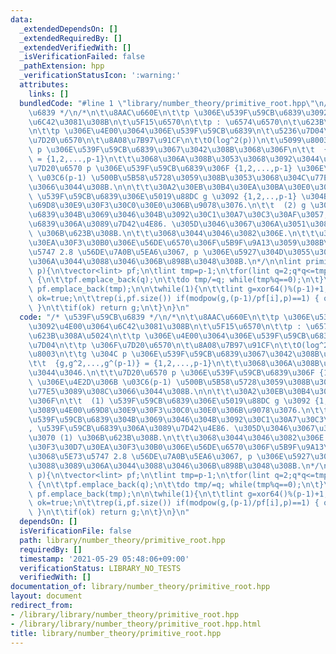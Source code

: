 ```yaml
---
data:
  _extendedDependsOn: []
  _extendedRequiredBy: []
  _extendedVerifiedWith: []
  _isVerificationFailed: false
  _pathExtension: hpp
  _verificationStatusIcon: ':warning:'
  attributes:
    links: []
  bundledCode: "#line 1 \"library/number_theory/primitive_root.hpp\"\n/* \u539F\u59CB\
    \u6839 */\n/*\n\t\u8AAC\u660E\n\t\tp \u306E\u539F\u59CB\u6839\u3092\u4E00\u3064\
    \u6C42\u3081\u308B\n\t\u5F15\u6570\n\t\tp : \u6574\u6570\n\t\u623B\u308A\u5024\
    \n\t\tp \u306E\u4E00\u3064\u306E\u539F\u59CB\u6839\n\t\u5236\u7D04\n\t\tp \u306F\
    \u7D20\u6570\n\t\u8A08\u7B97\u91CF\n\t\tO(log^2(p))\n\t\u5099\u8003\n\t\tg \u304C\
    \ p \u306E\u539F\u59CB\u6839\u3067\u3042\u308B\u3068\u306F\n\t\t  {g,g^2,...,g^(p-1)}\
    \ = {1,2,...,p-1}\n\t\t\u3068\u306A\u308B\u3053\u3068\u3092\u3044\u3046.\n\t\t\
    \u7D20\u6570 p \u306E\u539F\u59CB\u6839\u306F {1,2,...,p-1} \u306E\u4E2D\u306B\
    \ \u03C6(p-1) \u500B\u5B58\u5728\u3059\u308B\u3053\u3068\u304C\u77E5\u3089\u308C\
    \u3066\u3044\u308B.\n\n\t\t\u30A2\u30EB\u30B4\u30EA\u30BA\u30E0\u306F\n\t\t  (1)\
    \ \u539F\u59CB\u6839\u306E\u5019\u88DC g \u3092 {1,2,..,p-1} \u304B\u3089\u4E00\
    \u69D8\u30E9\u30F3\u30C0\u30E0\u306B\u9078\u3076.\n\t\t  (2) g \u304C\u539F\u59CB\
    \u6839\u304B\u3069\u3046\u304B\u3092\u30C1\u30A7\u30C3\u30AF\u3057, \u539F\u59CB\
    \u6839\u306A\u3089\u7D42\u4E86. \u305D\u3046\u3067\u306A\u3051\u308C\u3070 (1)\
    \ \u306B\u623B\u308B.\n\t\t\u3068\u3044\u3046\u3082\u306E.\n\t\t\u30B5\u30F3\u30D7\
    \u30EA\u30F3\u30B0\u306E\u56DE\u6570\u306F\u5B9F\u9A13\u3059\u308B\u3068\u5E73\
    \u5747 2.8 \u56DE\u7A0B\u5EA6\u3067, p \u306E\u5927\u304D\u3055\u306B\u3088\u3089\
    \u306A\u3044\u3088\u3046\u306B\u898B\u3048\u308B.\n*/\n\nlint primitive_root(lint\
    \ p){\n\tvector<lint> pf;\n\tlint tmp=p-1;\n\tfor(lint q=2;q*q<=tmp;q++) if(tmp%q==0)\
    \ {\n\t\tpf.emplace_back(q);\n\t\tdo tmp/=q; while(tmp%q==0);\n\t}\n\tif(tmp>1)\
    \ pf.emplace_back(tmp);\n\n\twhile(1){\n\t\tlint g=xor64()%(p-1)+1;\n\t\tbool\
    \ ok=true;\n\t\trep(i,pf.size()) if(modpow(g,(p-1)/pf[i],p)==1) { ok=false; break;\
    \ }\n\t\tif(ok) return g;\n\t}\n}\n"
  code: "/* \u539F\u59CB\u6839 */\n/*\n\t\u8AAC\u660E\n\t\tp \u306E\u539F\u59CB\u6839\
    \u3092\u4E00\u3064\u6C42\u3081\u308B\n\t\u5F15\u6570\n\t\tp : \u6574\u6570\n\t\
    \u623B\u308A\u5024\n\t\tp \u306E\u4E00\u3064\u306E\u539F\u59CB\u6839\n\t\u5236\
    \u7D04\n\t\tp \u306F\u7D20\u6570\n\t\u8A08\u7B97\u91CF\n\t\tO(log^2(p))\n\t\u5099\
    \u8003\n\t\tg \u304C p \u306E\u539F\u59CB\u6839\u3067\u3042\u308B\u3068\u306F\n\
    \t\t  {g,g^2,...,g^(p-1)} = {1,2,...,p-1}\n\t\t\u3068\u306A\u308B\u3053\u3068\u3092\
    \u3044\u3046.\n\t\t\u7D20\u6570 p \u306E\u539F\u59CB\u6839\u306F {1,2,...,p-1}\
    \ \u306E\u4E2D\u306B \u03C6(p-1) \u500B\u5B58\u5728\u3059\u308B\u3053\u3068\u304C\
    \u77E5\u3089\u308C\u3066\u3044\u308B.\n\n\t\t\u30A2\u30EB\u30B4\u30EA\u30BA\u30E0\
    \u306F\n\t\t  (1) \u539F\u59CB\u6839\u306E\u5019\u88DC g \u3092 {1,2,..,p-1} \u304B\
    \u3089\u4E00\u69D8\u30E9\u30F3\u30C0\u30E0\u306B\u9078\u3076.\n\t\t  (2) g \u304C\
    \u539F\u59CB\u6839\u304B\u3069\u3046\u304B\u3092\u30C1\u30A7\u30C3\u30AF\u3057\
    , \u539F\u59CB\u6839\u306A\u3089\u7D42\u4E86. \u305D\u3046\u3067\u306A\u3051\u308C\
    \u3070 (1) \u306B\u623B\u308B.\n\t\t\u3068\u3044\u3046\u3082\u306E.\n\t\t\u30B5\
    \u30F3\u30D7\u30EA\u30F3\u30B0\u306E\u56DE\u6570\u306F\u5B9F\u9A13\u3059\u308B\
    \u3068\u5E73\u5747 2.8 \u56DE\u7A0B\u5EA6\u3067, p \u306E\u5927\u304D\u3055\u306B\
    \u3088\u3089\u306A\u3044\u3088\u3046\u306B\u898B\u3048\u308B.\n*/\n\nlint primitive_root(lint\
    \ p){\n\tvector<lint> pf;\n\tlint tmp=p-1;\n\tfor(lint q=2;q*q<=tmp;q++) if(tmp%q==0)\
    \ {\n\t\tpf.emplace_back(q);\n\t\tdo tmp/=q; while(tmp%q==0);\n\t}\n\tif(tmp>1)\
    \ pf.emplace_back(tmp);\n\n\twhile(1){\n\t\tlint g=xor64()%(p-1)+1;\n\t\tbool\
    \ ok=true;\n\t\trep(i,pf.size()) if(modpow(g,(p-1)/pf[i],p)==1) { ok=false; break;\
    \ }\n\t\tif(ok) return g;\n\t}\n}\n"
  dependsOn: []
  isVerificationFile: false
  path: library/number_theory/primitive_root.hpp
  requiredBy: []
  timestamp: '2021-05-29 05:48:06+09:00'
  verificationStatus: LIBRARY_NO_TESTS
  verifiedWith: []
documentation_of: library/number_theory/primitive_root.hpp
layout: document
redirect_from:
- /library/library/number_theory/primitive_root.hpp
- /library/library/number_theory/primitive_root.hpp.html
title: library/number_theory/primitive_root.hpp
---
```


